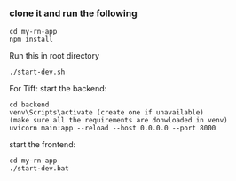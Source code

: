 ### clone it and run the following

```
cd my-rn-app
npm install
```


Run this in root directory
```
./start-dev.sh 
```

For Tiff: 
start the backend:
```
cd backend
venv\Scripts\activate (create one if unavailable)
(make sure all the requirements are donwloaded in venv)
uvicorn main:app --reload --host 0.0.0.0 --port 8000
```

start the frontend: 
```
cd my-rn-app
./start-dev.bat
```


